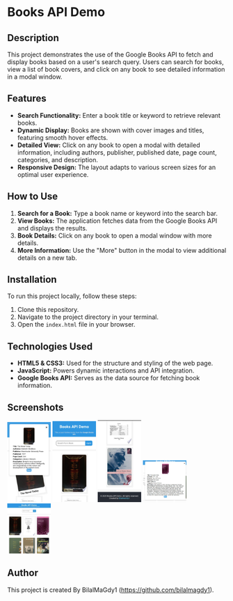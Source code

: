 # Books API Demo

## Description
This project demonstrates the use of the Google Books API to fetch and display books based on a user's search query. Users can search for books, view a list of book covers, and click on any book to see detailed information in a modal window.

## Features
- **Search Functionality:** Enter a book title or keyword to retrieve relevant books.
- **Dynamic Display:** Books are shown with cover images and titles, featuring smooth hover effects.
- **Detailed View:** Click on any book to open a modal with detailed information, including authors, publisher, published date, page count, categories, and description.
- **Responsive Design:** The layout adapts to various screen sizes for an optimal user experience.

## How to Use
1. **Search for a Book:** Type a book name or keyword into the search bar.
2. **View Books:** The application fetches data from the Google Books API and displays the results.
3. **Book Details:** Click on any book to open a modal window with more details.
4. **More Information:** Use the "More" button in the modal to view additional details on a new tab.


## Installation
To run this project locally, follow these steps:

1. Clone this repository.
2. Navigate to the project directory in your terminal.
3. Open the `index.html` file in your browser.

## Technologies Used
- **HTML5 & CSS3:** Used for the structure and styling of the web page.
- **JavaScript:** Powers dynamic interactions and API integration.
- **Google Books API:** Serves as the data source for fetching book information.

## Screenshots
<img src="https://raw.githubusercontent.com/BilalMaGdy1/Books-API-Demo/refs/heads/main/screenshot1.png" alt="" width="100">
<img src="https://raw.githubusercontent.com/BilalMaGdy1/Books-API-Demo/refs/heads/main/screenshot2.png" alt="" width="100">
<img src="https://raw.githubusercontent.com/BilalMaGdy1/Books-API-Demo/refs/heads/main/screenshot3.png" alt="" width="100">
<img src="https://raw.githubusercontent.com/BilalMaGdy1/Books-API-Demo/refs/heads/main/screenshot4.png" alt="" width="100">
<img src="https://raw.githubusercontent.com/BilalMaGdy1/Books-API-Demo/refs/heads/main/screenshot5.jpeg" alt="" width="100">

## Author
This project is created By BilalMaGdy1 (https://github.com/bilalmagdy1).
